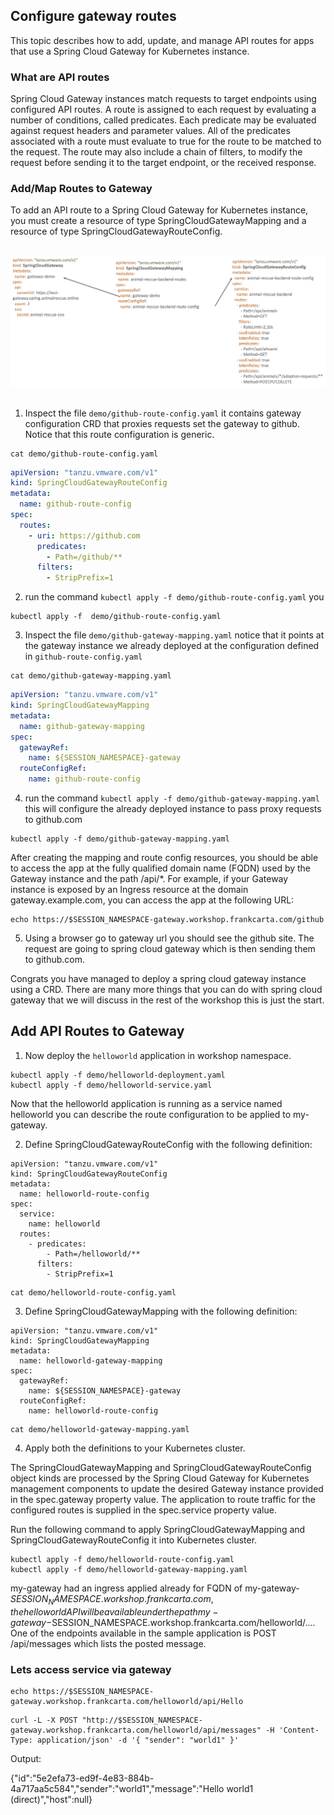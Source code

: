 ## Configure gateway routes 

This topic describes how to add, update, and manage API routes for apps that use a Spring Cloud Gateway for Kubernetes instance.

### What are API routes

Spring Cloud Gateway instances match requests to target endpoints using configured API routes. A route is assigned to each request by evaluating a number of conditions, called predicates. Each predicate may be evaluated against request headers and parameter values. All of the predicates associated with a route must evaluate to true for the route to be matched to the request. The route may also include a chain of filters, to modify the request before sending it to the target endpoint, or the received response.


### Add/Map Routes to Gateway

To add an API route to a Spring Cloud Gateway for Kubernetes instance, you must create a resource of type SpringCloudGatewayMapping and a resource of type SpringCloudGatewayRouteConfig.


<br/>

<img src="../images/scg_instance.png" alt="Spring cloud gateway instance on Kubernetes cluster" style="border:none;"/>

<br/>
<br/>


1. Inspect the file `demo/github-route-config.yaml` it contains gateway configuration CRD that proxies requests
set the gateway to github. Notice that this route configuration is generic.  


```execute
cat demo/github-route-config.yaml
```

```yaml
apiVersion: "tanzu.vmware.com/v1"
kind: SpringCloudGatewayRouteConfig
metadata:
  name: github-route-config
spec:
  routes:
    - uri: https://github.com
      predicates:
        - Path=/github/**
      filters:
        - StripPrefix=1
```

2. run the command `kubectl apply -f demo/github-route-config.yaml` you 

```execute
kubectl apply -f  demo/github-route-config.yaml
```

3. Inspect the file `demo/github-gateway-mapping.yaml` notice that it points at the gateway instance we already deployed
at the configuration defined in `github-route-config.yaml`

```execute
cat demo/github-gateway-mapping.yaml
```

```yaml
apiVersion: "tanzu.vmware.com/v1"
kind: SpringCloudGatewayMapping
metadata:
  name: github-gateway-mapping
spec:
  gatewayRef:
    name: ${SESSION_NAMESPACE}-gateway
  routeConfigRef:
    name: github-route-config
```

4. run the command `kubectl apply -f demo/github-gateway-mapping.yaml` this will configure the already deployed 
   instance to pass proxy requests to github.com 

```execute
kubectl apply -f demo/github-gateway-mapping.yaml
```
   
After creating the mapping and route config resources, you should be able to access the app at the fully qualified domain name (FQDN) used by the Gateway instance and the path /api/*. For example, if your Gateway instance is exposed by an Ingress resource at the domain gateway.example.com, you can access the app at the following URL:

```execute
echo https://$SESSION_NAMESPACE-gateway.workshop.frankcarta.com/github
```

5. Using a browser go to gateway url you should see the github site. The request are 
   going to spring cloud gateway which is then sending them to github.com. 
   
Congrats you have managed to deploy a spring cloud gateway instance using a CRD. There are many more things that you can do with spring cloud gateway that we will discuss in the rest of the workshop this is just the start. 



## Add API Routes to Gateway


1. Now deploy the `helloworld` application in workshop namespace. 

```execute
kubectl apply -f demo/helloworld-deployment.yaml
kubectl apply -f demo/helloworld-service.yaml
```

Now that the helloworld application is running as a service named helloworld you can describe the route configuration to be applied to my-gateway.

2. Define SpringCloudGatewayRouteConfig with the following definition:

  ```
  apiVersion: "tanzu.vmware.com/v1"
  kind: SpringCloudGatewayRouteConfig
  metadata:
    name: helloworld-route-config
  spec:
    service:
      name: helloworld
    routes:
      - predicates:
          - Path=/helloworld/**
        filters:
          - StripPrefix=1
  ```

```execute
cat demo/helloworld-route-config.yaml
```

3. Define SpringCloudGatewayMapping with the following definition:

```
apiVersion: "tanzu.vmware.com/v1"
kind: SpringCloudGatewayMapping
metadata:
  name: helloworld-gateway-mapping
spec:
  gatewayRef:
    name: ${SESSION_NAMESPACE}-gateway
  routeConfigRef:
    name: helloworld-route-config
```

```execute
cat demo/helloworld-gateway-mapping.yaml
```

4. Apply both the definitions to your Kubernetes cluster.

The SpringCloudGatewayMapping and SpringCloudGatewayRouteConfig object kinds are processed by the Spring Cloud Gateway for Kubernetes management components to update the desired Gateway instance provided in the spec.gateway property value. The application to route traffic for the configured routes is supplied in the spec.service property value. 

Run the following command to apply SpringCloudGatewayMapping and SpringCloudGatewayRouteConfig it into Kubernetes cluster.

```execute
kubectl apply -f demo/helloworld-route-config.yaml
kubectl apply -f demo/helloworld-gateway-mapping.yaml
```

my-gateway had an ingress applied already for FQDN of my-gateway-$SESSION_NAMESPACE.workshop.frankcarta.com, the helloworld API will be available under the path my-gateway-$SESSION_NAMESPACE.workshop.frankcarta.com/helloworld/.... One of the endpoints available in the sample application is POST /api/messages which lists the posted message. 

### Lets access service via gateway 

```execute
echo https://$SESSION_NAMESPACE-gateway.workshop.frankcarta.com/helloworld/api/Hello
```

```execute
curl -L -X POST "http://$SESSION_NAMESPACE-gateway.workshop.frankcarta.com/helloworld/api/messages" -H 'Content-Type: application/json' -d '{ "sender": "world1" }'
```

Output:

{"id":"5e2efa73-ed9f-4e83-884b-4a717aa5c584","sender":"world1","message":"Hello world1 (direct)","host":null}
